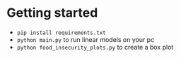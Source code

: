 # Getting started
- `pip install requirements.txt`
- `python main.py` to run linear models on your pc
- `python food_insecurity_plots.py` to create a box plot
